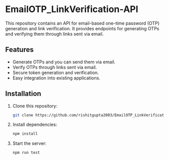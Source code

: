 # EmailOTP_LinkVerification-API

This repository contains an API for email-based one-time password (OTP) generation and link verification. It provides endpoints for generating OTPs and verifying them through links sent via email.

## Features

- Generate OTPs and you can send them via email.
- Verify OTPs through links sent via email.
- Secure token generation and verification.
- Easy integration into existing applications.

## Installation

1. Clone this repository:

    ```bash
    git clone https://github.com/rishitgupta2003/EmailOTP_LinkVerification-API.git
    ```

2. Install dependencies:

    ```bash
    npm install
    ```

3. Start the server:

    ```bash
    npm run test
    ```
